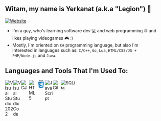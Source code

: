 ## Witam, my name is Yerkanat (a.k.a "Legion") 👋

[![Website](https://img.shields.io/website?label=legion2809.github.io&style=for-the-badge&url=https%3A%2F%2Flegion2809.github.io)](https://legion2809.github.io)

- I'm a guy, who's learning software dev :computer: and web programming :globe_with_meridians: and likes playing videogames :video_game: :)
- Mostly, I'm oriented on `C#` programming language, but also I'm interested in languages such as: `C/C++`, `Go`, `Lua`, `HTML/CSS/JS + PHP/Node.js` and `Java`.

## Languages and Tools That I'm Used To:

<img align="left" href="https://visualstudio.microsoft.com/vs/" title="Visual Studio 2022" alt="Visual Studio 2022" width="26px" src="https://upload.wikimedia.org/wikipedia/commons/2/2c/Visual_Studio_Icon_2022.svg"/>

<img align="left" href="https://code.visualstudio.com/" title="Visual Studio Code" alt="Visual Studio Code" width="26px" src="https://cdn.cdnlogo.com/logos/v/82/visual-studio-code.svg" />

<img align="left" href="https://dotnet.microsoft.com/en-us/languages/csharp" title="C#" alt="C#" width="26px" src="https://cdn.cdnlogo.com/logos/c/27/c.svg" />

<img align="left" title="HTML5" alt="HTML5" width="26px" src="https://upload.wikimedia.org/wikipedia/commons/6/61/HTML5_logo_and_wordmark.svg" />
                                                                                                                                              
<img align="left" title="CSS3" alt="CSS3" width="26px" src="https://raw.githubusercontent.com/github/explore/80688e429a7d4ef2fca1e82350fe8e3517d3494d/topics/css/css.png"/>

<img align="left" href="https://www.javascript.com/" title="JavaScript" alt="JavaScript" width="26px" src="https://upload.wikimedia.org/wikipedia/commons/9/99/Unofficial_JavaScript_logo_2.svg" />

<img align="left" href="https://git-scm.com/" title="Git" alt="Git" width="26px" src="https://upload.wikimedia.org/wikipedia/commons/3/3f/Git_icon.svg" />

<img align="left" href="https://www.sqlite.org" title="SQLite" alt="SQLite" width="50px" height="30px" src="https://upload.wikimedia.org/wikipedia/commons/3/38/SQLite370.svg" />

<!--
**legion2809/legion2809** is a ✨ _special_ ✨ repository because its `README.md` (this file) appears on your GitHub profile.

Here are some ideas to get you started:

- 🔭 I’m currently working on ...
- 🌱 I’m currently learning ...
- 👯 I’m looking to collaborate on ...
- 🤔 I’m looking for help with ...
- 💬 Ask me about ...
- 📫 How to reach me: ...
- 😄 Pronouns: ...
- ⚡ Fun fact: ...
-->

